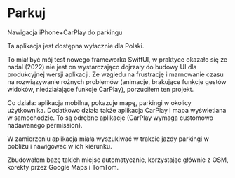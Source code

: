 # Parkuj
Nawigacja iPhone+CarPlay do parkingu

Ta aplikacja jest dostępna wyłacznie dla Polski.

To miał być mój test nowego frameworka SwiftUI, w praktyce okazało się że nadal (2022) nie jest on wystarczająco dojrzały do budowy UI dla produkcyjnej wersji aplikacji. Ze wzgledu na frustrację i marnowanie czasu na rozwiązywanie rożnych problemów (animacje, brakujące funkcje gestów widoków, niedziałające funkcje CarPlay), porzuciłem ten projekt.

Co działa: aplikacja mobilna, pokazuje mapę, parkingi w okolicy użytkownika. Dodatkowo działa także aplikacja CarPlay i mapa wyświetlana w samochodzie. To są odrębne aplikacje (CarPlay wymaga customowo nadawanego permission).

W zamierzeniu aplikacja miała wyszukiwać w trakcie jazdy parkingi w pobliżu i nawigować w ich kierunku.

Zbudowałem bazę takich miejsc automatycznie, korzystając głównie z OSM, korekty przez Google Maps i TomTom.

